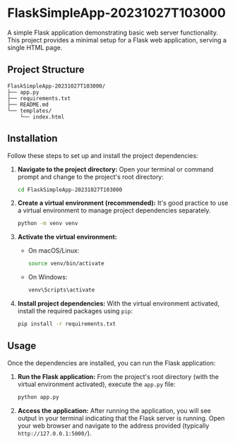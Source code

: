# FlaskSimpleApp-20231027T103000

A simple Flask application demonstrating basic web server functionality. This project provides a minimal setup for a Flask web application, serving a single HTML page.

## Project Structure

```
FlaskSimpleApp-20231027T103000/
├── app.py
├── requirements.txt
├── README.md
└── templates/
    └── index.html
```

## Installation

Follow these steps to set up and install the project dependencies:

1.  **Navigate to the project directory:**
    Open your terminal or command prompt and change to the project's root directory:
    ```bash
    cd FlaskSimpleApp-20231027T103000
    ```

2.  **Create a virtual environment (recommended):**
    It's good practice to use a virtual environment to manage project dependencies separately.
    ```bash
    python -m venv venv
    ```

3.  **Activate the virtual environment:**
    *   On macOS/Linux:
        ```bash
        source venv/bin/activate
        ```
    *   On Windows:
        ```bash
        venv\Scripts\activate
        ```

4.  **Install project dependencies:**
    With the virtual environment activated, install the required packages using `pip`:
    ```bash
    pip install -r requirements.txt
    ```

## Usage

Once the dependencies are installed, you can run the Flask application:

1.  **Run the Flask application:**
    From the project's root directory (with the virtual environment activated), execute the `app.py` file:
    ```bash
    python app.py
    ```

2.  **Access the application:**
    After running the application, you will see output in your terminal indicating that the Flask server is running. Open your web browser and navigate to the address provided (typically `http://127.0.0.1:5000/`).